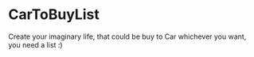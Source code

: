 # CarToBuyList
Create your imaginary life, that could be buy to Car whichever you want, you need a list :) 

